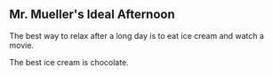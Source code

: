 ## Mr. Mueller's Ideal Afternoon

The best way to relax after a long day is to eat ice cream and watch a movie.

The best ice cream is chocolate.